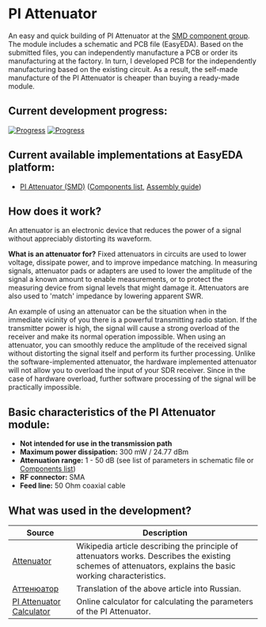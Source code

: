 # PI Attenuator

An easy and quick building of PI Attenuator at the [SMD component group](./SMD/EasyEDA). The module includes a schematic and PCB file (EasyEDA). Based on the submitted files, you can independently manufacture a PCB or order its manufacturing at the factory. In turn, I developed PCB for the independently manufacturing based on the existing circuit. As a result, the self-made manufacture of the PI Attenuator is cheaper than buying a ready-made module.

## Current development progress:
[![Progress](https://img.shields.io/badge/PI%20Attenuator%20%28SMD%29-tested-green.svg)](https://easyeda.com/IgrikXD/PI-Attenuator-SMD) [![Progress](https://img.shields.io/badge/version-1.0.EE-blue.svg)](./SMD/EasyEDA)  

## Current available implementations at EasyEDA platform:
- [PI Attenuator (SMD)] ([Components list](./SMD/Components%20list.md), [Assembly guide](./SMD/Assembly%20guide.md))

## How does it work?
An attenuator is an electronic device that reduces the power of a signal without appreciably distorting its waveform.

**What is an attenuator for?**
Fixed attenuators in circuits are used to lower voltage, dissipate power, and to improve impedance matching. In measuring signals, attenuator pads or adapters are used to lower the amplitude of the signal a known amount to enable measurements, or to protect the measuring device from signal levels that might damage it. Attenuators are also used to 'match' impedance by lowering apparent SWR.

An example of using an attenuator can be the situation when in the immediate vicinity of you there is a powerful transmitting radio station. If the transmitter power is high, the signal will cause a strong overload of the receiver and make its normal operation impossible. When using an attenuator, you can smoothly reduce the amplitude of the received signal without distorting the signal itself and perform its further processing. Unlike the software-implemented attenuator, the hardware implemented attenuator will not allow you to overload the input of your SDR receiver. Since in the case of hardware overload, further software processing of the signal will be practically impossible.

## Basic characteristics of the PI Attenuator module:

- **Not intended for use in the transmission path**  
- **Maximum power dissipation:** 300 mW / 24.77 dBm  
- **Attenuation range:** 1 - 50 dB (see list of parameters in schematic file or [Components list](./SMD/Components%20list.md))  
- **RF connector:** SMA  
- **Feed line:** 50 Ohm coaxial cable  

## What was used in the development?
| Source | Description |
| ------ | ----------- |
| [Attenuator] | Wikipedia article describing the principle of attenuators works. Describes the existing schemes of attenuators, explains the basic working characteristics. |
| [Аттенюатор] | Translation of the above article into Russian. |
| [PI Attenuator Calculator] | Online calculator for calculating the parameters of the PI Attenuator. |

[PI Attenuator (SMD)]: <https://easyeda.com/IgrikXD/PI-Attenuator-SMD>
[Attenuator]: <https://en.wikipedia.org/wiki/Attenuator_(electronics)>
[Аттенюатор]: <https://ru.wikipedia.org/wiki/%D0%90%D1%82%D1%82%D0%B5%D0%BD%D1%8E%D0%B0%D1%82%D0%BE%D1%80>
[PI Attenuator Calculator]: <http://www.leleivre.com/rf_pipad.html>